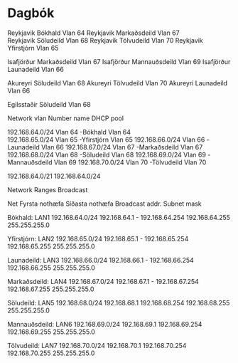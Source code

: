 # Dagbók	  


Reykjavik Bókhald	 		Vlan 64
Reykjavik Markaðsdeild  		Vlan 67					
Reykjavik Söludeild	 		Vlan 68
Reykjavik Tölvudeild	 		Vlan 70
Reykjavik Yfirstjórn	 		Vlan 65

Isafjörður Markaðsdeild	 		Vlan 67
Isafjörður Mannauðsdeild 		Vlan 69
Isafjörður Launadeild	 		Vlan 66

Akureyri Söludeild	 		Vlan 68
Akureyri Tölvudeild	 		Vlan 70
Akureyri Launadeild	 		Vlan 66

Egilsstaðir Söludeild	 		Vlan 68




Network		   		vlan Number name		DHCP pool 				 
							
192.168.64.0/24	   		Vlan 64 -Bókhald	  	Vlan 64	  	
192.168.65.0/24	   		Vlan 65 -Yfirstjórn	  	Vlan 65 
192.168.66.0/24	  		Vlan 66 -Launadeild	  	Vlan 66
192.168.67.0/24	   		Vlan 67 -Markaðsdeild  		Vlan 67
192.168.68.0/24	   		Vlan 68 -Söludeild	  	Vlan 68
192.168.69.0/24	  		Vlan 69 -Mannauðsdeild 		Vlan 69
192.168.70.0/24	  		Vlan 70 -Tölvudeild	  	Vlan 70


192.168.64.0/21
192.168.64.0/24 



 Network		  		Ranges			Broadcast			
 
Net			Fyrsta nothæfa		Síðasta nothæfa	     	Broadcast addr.		Subnet mask

Bókhald:
LAN1 192.168.64.0/24    	192.168.64.1 - 192.168.64.254	  192.168.64.255    		255.255.255.0		


Yfirstjórn:
LAN2 192.168.65.0/24   		192.168.65.1 - 192.168.65.254     192.168.65.255   		255.255.255.0


Launadeild:
LAN3 192.168.66.0/24    	192.168.66.1 - 192.168.66.254     192.168.66.255   		255.255.255.0


Markaðsdeild:
LAN4 192.168.67.0/24    	192.168.67.1 - 192.168.67.254     192.168.67.255   		255.255.255.0


Söludeild:
LAN5 192.168.68.0/24		192.168.68.1	192.168.68.254	  192.168.68.255   		255.255.255.0


Mannauðsdeild:
LAN6 192.168.69.0/24		192.168.69.1	192.168.69.254	  192.168.69.255   		255.255.255.0


Tölvudeild:
LAN7 192.168.70.0/24		192.168.70.1	192.168.70.254	  192.168.70.255   		255.255.255.0





